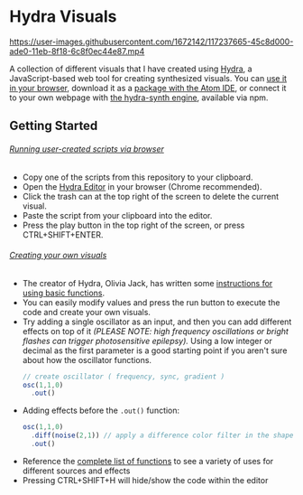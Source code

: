 # Hydra Visuals

https://user-images.githubusercontent.com/1672142/117237665-45c8d000-ade0-11eb-8f18-6c8f0ec44e87.mp4

A collection of different visuals that I have created using [Hydra](https://github.com/ojack/hydra), a JavaScript-based web tool for creating synthesized visuals. You can [use it in your browser](https://hydra.ojack.xyz/), download it as a [package with the Atom IDE](https://atom.io/packages/atom-hydra), or connect it to your own webpage with [the hydra-synth engine](https://www.npmjs.com/package/hydra-synth), available via npm.

## Getting Started 

###### <ins>*Running user-created scripts via browser*</ins>
- Copy one of the scripts from this repository to your clipboard.
- Open the [Hydra Editor](https://hydra.ojack.xyz/) in your browser (Chrome recommended).
- Click the trash can at the top right of the screen to delete the current visual.
- Paste the script from your clipboard into the editor.
- Press the play button in the top right of the screen, or press CTRL+SHIFT+ENTER.

###### <ins>*Creating your own visuals*</ins>
- The creator of Hydra, Olivia Jack, has written some [instructions for using basic functions](https://github.com/ojack/hydra#basic-functions).
- You can easily modify values and press the run button to execute the code and create your own visuals.
- Try adding a single oscillator as an input, and then you can add different effects on top of it _*(PLEASE NOTE: high frequency oscillations or bright flashes can trigger photosensitive epilepsy).*_ Using a low integer or decimal as the first parameter is a good starting point if you aren't sure about how the oscillator functions.
  ```JavaScript
  // create oscillator ( frequency, sync, gradient )
  osc(1,1,0)
    .out()
  ```
- Adding effects before the `.out()` function:
  ```JavaScript
  osc(1,1,0)
    .diff(noise(2,1)) // apply a difference color filter in the shape of perlin noise to the oscillator
    .out()
  ```
- Reference the [complete list of functions](https://github.com/ojack/hydra/blob/main/docs/funcs.md) to see a variety of uses for different sources and effects
- Pressing CTRL+SHIFT+H will hide/show the code within the editor
